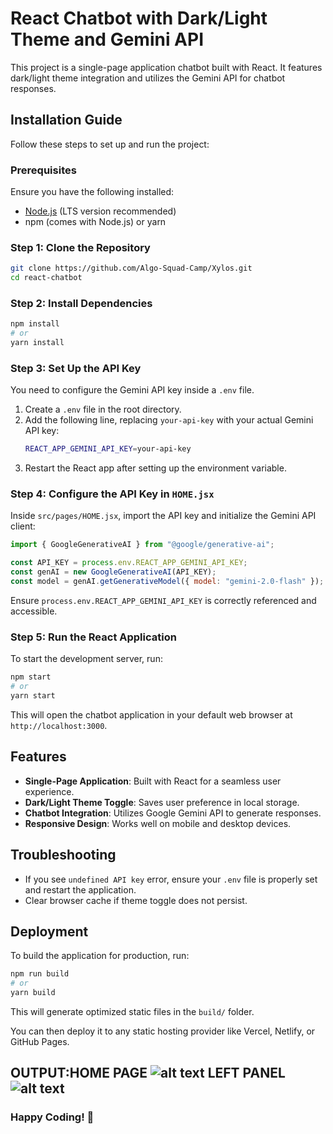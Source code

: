 # React Chatbot with Dark/Light Theme and Gemini API

This project is a single-page application chatbot built with React. It features dark/light theme integration and utilizes the Gemini API for chatbot responses.

## Installation Guide

Follow these steps to set up and run the project:

### Prerequisites
Ensure you have the following installed:
- [Node.js](https://nodejs.org/) (LTS version recommended)
- npm (comes with Node.js) or yarn

### Step 1: Clone the Repository
```sh
git clone https://github.com/Algo-Squad-Camp/Xylos.git
cd react-chatbot
```

### Step 2: Install Dependencies
```sh
npm install
# or
yarn install
```

### Step 3: Set Up the API Key
You need to configure the Gemini API key inside a `.env` file.

1. Create a `.env` file in the root directory.
2. Add the following line, replacing `your-api-key` with your actual Gemini API key:
   ```sh
   REACT_APP_GEMINI_API_KEY=your-api-key
   ```
3. Restart the React app after setting up the environment variable.

### Step 4: Configure the API Key in `HOME.jsx`

Inside `src/pages/HOME.jsx`, import the API key and initialize the Gemini API client:

```javascript
import { GoogleGenerativeAI } from "@google/generative-ai";

const API_KEY = process.env.REACT_APP_GEMINI_API_KEY;
const genAI = new GoogleGenerativeAI(API_KEY);
const model = genAI.getGenerativeModel({ model: "gemini-2.0-flash" });
```

Ensure `process.env.REACT_APP_GEMINI_API_KEY` is correctly referenced and accessible.

### Step 5: Run the React Application
To start the development server, run:
```sh
npm start
# or
yarn start
```

This will open the chatbot application in your default web browser at `http://localhost:3000`.

## Features
- **Single-Page Application**: Built with React for a seamless user experience.
- **Dark/Light Theme Toggle**: Saves user preference in local storage.
- **Chatbot Integration**: Utilizes Google Gemini API to generate responses.
- **Responsive Design**: Works well on mobile and desktop devices.

## Troubleshooting
- If you see `undefined API key` error, ensure your `.env` file is properly set and restart the application.
- Clear browser cache if theme toggle does not persist.

## Deployment
To build the application for production, run:
```sh
npm run build
# or
yarn build
```
This will generate optimized static files in the `build/` folder.

You can then deploy it to any static hosting provider like Vercel, Netlify, or GitHub Pages.


OUTPUT:HOME PAGE
![alt text](image.png)
LEFT PANEL
![alt text](image-1.png)
---
### Happy Coding! 🚀

